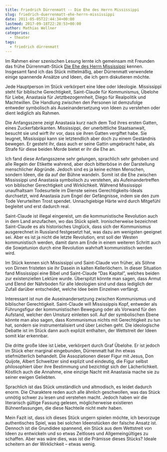 ```yaml
---
title: Friedrich Dürrenmatt -- Die Ehe des Herrn Mississippi
slug: friedrich-duerrenmatt-ehe-herrn-mississippi
date: 2011-05-05T22:44:34+00:00
lastmod: 2017-09-18T22:28:53+00:00
author: Mathias Wellner
categories:
  - theater
tags:
  - friedrich dürrenmatt
---
```

Im Rahmen einer szenischen Lesung lernte ich gemeinsam mit Freunden das frühe Dürrenmatt-Stück [Die Ehe des Herrn Mississippi](http://de.wikipedia.org/wiki/Die_Ehe_des_Herrn_Mississippi) kennen. Insgesamt fand ich das Stück mittelmäßig, aber Dürrenmatt verwendete einige spannende Ansätze und Ideen, die ich gern diskutieren möchte. 
<!--more-->

Jede Hauptperson im Stück verkörpert eine Idee oder Ideologie. Mississippi steht für biblische Gerechtigkeit, Saint-Claude für Kommunismus, Übelohe für Liebe, Anastasia für Jetztbezogennheit, Diego für Realpolitik und Machtwillen. Die Handlung zwischen den Personen ist demzufolge entweder symbolisch als Auseinandersetzung von Ideen zu verstehen oder dient lediglich als Rahmen.

Die Anfangsszene zeigt Anastasia kurz nach dem Tod ihres ersten Gatten, eines Zuckerfabrikanten. Mississippi, der unerbittliche Staatsanwalt, besucht sie und wirft ihr vor, dass sie ihren Gatten vergiftet habe. Sie leugnet, Mississippi kann sie letztendlich aber doch zu einem Geständnis bewegen. Er gesteht ihr, dass auch er seine Gattin umgebracht habe, als Strafe für diese beiden Morde bietet er ihr die Ehe an. 

Ich fand diese Anfangsszene sehr gelungen, sprachlich sehr gehoben und alle Regeln der Etikette wahrend, aber doch bitterböse in der Darstellung menschlicher Abgründe. Jedoch sind es ja keine echten Menschen, sondern Ideen, die da auf der Bühne wandeln. Somit ist die Ehe zwischen Mississippi und Anastasia symbolisch zu verstehen, als Aufeinandertreffen von biblischer Gerechtigkeit und Wirklichkeit. Während Mississippi unaufhaltsam Todesurteile im Dienste seines Gerechtigkeits-Ideals durchsetzt, wird Anastasia zum Engel der Gefängnisse, indem sie den zum Tode Verurteilten Trost spendet. Unnachgiebige Härte wird durch Mitgefühl begleitet und erst dadurch real. 

Saint-Claude ist illegal eingereist, um die kommunistische Revolution auch in dem Land anzufachen, wo das Stück spielt. Ironischerweise bezeichnet Saint-Claude es als historisches Unglück, dass sich der Kommunismus ausgerechnet in Russland festgesetzt hat, was dazu am wenigsten geeignet sei. Aber es ist ja nicht die letzte Revolution, erst soll der Westen kommunistisch werden, damit dann am Ende in einem weiteren Schritt auch die Sowjetunion durch eine Revolution wahrhaft kommunistisch werden wird. 

Im Stück kennen sich Mississippi und Saint-Claude von früher, als Söhne von Dirnen fristeten sie ihr Dasein in kalten Kellerlöchern. In dieser Situation fand Mississippi eine Bibel und Saint-Claude &#8220;Das Kapital&#8221;, welches beiden zur existenziellen Lektüre wurde. Überspitzt könnte man sagen, dass Armut und Elend der Nährboden für alle Ideologien sind und dass lediglich der Zufall darüber entscheidet, welche Idee beim Einzelnen verfängt. 

Interessant ist nun die Auseinandersetzung zwischen Kommunismus und biblischer Gerechtigkeit. Saint-Claude will Mississippis Kopf, entweder als Führungsfigur der kommunistischen Bewegung oder als Vorwand für den Aufstand, welcher den Umsturz einleiten soll. Auf der symbolischen Ebene könnte man also sagen, dass Kommunismus nichts mit Gerechtigkeit zu tun hat, sondern sie instrumentalisiert und über Leichen geht. Die ideologische Debatte ist im Stück dann auch explizit enthalten, der Wettstreit der Ideen somit klar erkennbar. 

Die dritte große Idee ist Liebe, verkörpert durch Graf Übelohe. Er ist jedoch im Stück eher marginal eingebunden, Dürrenmatt hat ihn etwas stiefmütterlich behandelt. Die Assoziationen dieser Figur mit Jesus, Don Quijote, Albert Schweitzer sind explizit und eindeutig, die Figur selbst philosophiert über ihre Bestimmung und bezichtigt sich der Lächerlichkeit. Köstlich auch die Annahme, eine einzige Nacht mit Anastasia mache sie zu seiner ewigen Geliebten. 

Sprachlich ist das Stück umständlich und altmodisch, es leidet dadurch enorm. Die Charaktere reden auch alle ähnlich geschwollen, was das Stück unnötig schwer zu lesen und verstehen macht. Jedoch haben wir die literarisch gültige Fassung gelesen, möglicherweise existieren Bühnenfassungen, die diese Nachteile nicht mehr haben. 

Mein Fazit ist, dass ich dieses Stück ungern spielen möchte, ich bevorzuge authentisches Spiel, was bei solchen Ideenstücken der falsche Ansatz ist. Dennoch ist die Grundidee spannend, ein Stück aus dem Wettstreit von Ideen zu entwickeln und so etwas Zeitloses und Allgemeingültiges zu schaffen. Aber was wäre dies, was ist die Prämisse dieses Stücks? Ideale scheitern an der Wirklichkeit &ndash; etwas wenig.